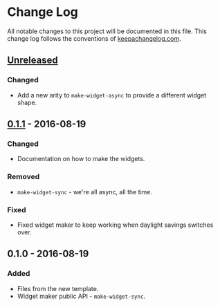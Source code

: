 # Change Log
All notable changes to this project will be documented in this file. This change log follows the conventions of [keepachangelog.com](http://keepachangelog.com/).

## [Unreleased]
### Changed
- Add a new arity to `make-widget-async` to provide a different widget shape.

## [0.1.1] - 2016-08-19
### Changed
- Documentation on how to make the widgets.

### Removed
- `make-widget-sync` - we're all async, all the time.

### Fixed
- Fixed widget maker to keep working when daylight savings switches over.

## 0.1.0 - 2016-08-19
### Added
- Files from the new template.
- Widget maker public API - `make-widget-sync`.

[Unreleased]: https://github.com/your-name/harmony/compare/0.1.1...HEAD
[0.1.1]: https://github.com/your-name/harmony/compare/0.1.0...0.1.1
